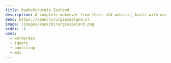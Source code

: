 ```yaml
---
title: Kaakchirurgie Zeeland
description: A complete makeover from their old website, built with wordpress and a custom theme.
demo: https://kaakchirurgiezeeland.nl
image: /images/kaakchirurgiezeeland.png
order: -1
uses:
  - wordpress
  - jquery
  - bootstrap
  - mdi
---
```

